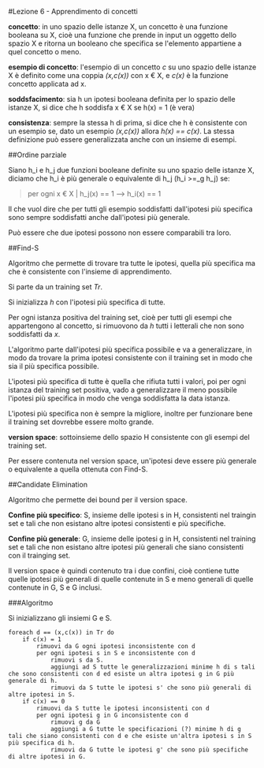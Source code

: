 #Lezione 6 - Apprendimento di concetti

**concetto**: in uno spazio delle istanze X, un concetto è una funzione booleana su X, cioè una funzione che prende in input un oggetto dello spazio X e ritorna un booleano che specifica se l'elemento appartiene a quel concetto o meno.

**esempio di concetto**: l'esempio di un concetto *c* su uno spazio delle istanze X è definito come una coppia *(x,c(x))* con x € X, e *c(x)* è la funzione concetto applicata ad x.

**soddsfacimento**: sia h un ipotesi booleana definita per lo spazio delle istanze X, si dice che h soddisfa x € X se h(x) = 1 (è vera)

**consistenza**: sempre la stessa h di prima, si dice che h è consistente con un esempio se, dato un esempio *(x,c(x))* allora *h(x) == c(x)*. La stessa definizione può essere generalizzata anche con un insieme di esempi.

##Ordine parziale

Siano h_i e h_j due funzioni booleane definite su uno spazio delle istanze X, diciamo che h_i è più generale o equivalente di h_j (h_i >=_g h_j) se:

> per ogni x € X | h_j(x) == 1 --> h_i(x) == 1

Il che vuol dire che per tutti gli esempio soddisfatti dall'ipotesi più specifica sono sempre soddisfatti anche dall'ipotesi più generale.

Può essere che due ipotesi possono non essere comparabili tra loro.

##Find-S

Algoritmo che permette di trovare tra tutte le ipotesi, quella più specifica ma che è consistente con l'insieme di apprendimento.

Si parte da un training set *Tr*.

Si inizializza *h* con l'ipotesi più specifica di tutte.

Per ogni istanza positiva del training set, cioè per tutti gli esempi che appartengono al concetto, si rimuovono da *h* tutti i letterali che non sono soddisfatti da *x*.

L'algoritmo parte dall'ipotesi più specifica possibile e va a generalizzare, in modo da trovare la prima ipotesi consistente con il training set in modo che sia il più specifica possibile.

L'ipotesi più specifica di tutte è quella che rifiuta tutti i valori, poi per ogni istanza del training set positiva, vado a generalizzare il meno possibile l'ipotesi più specifica in modo che venga soddisfatta la data istanza.

L'ipotesi più specifica non è sempre la migliore, inoltre per funzionare bene il training set dovrebbe essere molto grande.

**version space**: sottoinsieme dello spazio H consistente con gli esempi del training set.

Per essere contenuta nel version space, un'ipotesi deve essere più generale o equivalente a quella ottenuta con Find-S.

##Candidate Elimination

Algoritmo che permette dei bound per il version space.

**Confine più specifico**: S, insieme delle ipotesi s in H, consistenti nel traingin set e tali che non esistano altre ipotesi consistenti e più specifiche.

**Confine più generale**: G, insieme delle ipotesi g in H, consistenti nel training set e tali che non esistano altre ipotesi più generali che siano consistenti con il trainging set.

Il version space è quindi contenuto tra i due confini, cioè contiene tutte quelle ipotesi più generali di quelle contenute in S e meno generali di quelle contenute in G, S e G inclusi.

###Algoritmo

Si inizializzano gli insiemi G e S.

```
foreach d == (x,c(x)) in Tr do
    if c(x) = 1
        rimuovi da G ogni ipotesi inconsistente con d
        per ogni ipotesi s in S e inconsistente con d
            rimuovi s da S.
            aggiungi ad S tutte le generalizzazioni minime h di s tali che sono consistenti con d ed esiste un altra ipotesi g in G più generale di h.
            rimuovi da S tutte le ipotesi s' che sono più generali di altre ipotesi in S.
    if c(x) == 0
        rimuovi da S tutte le ipotesi inconsistenti con d
        per ogni ipotesi g in G inconsistente con d
            rimuovi g da G
            aggiungi a G tutte le specificazioni (?) minime h di g tali che siano consistenti con d e che esiste un'altra ipotesi s in S più specifica di h.
            rimuovi da G tutte le ipotesi g' che sono più specifiche di altre ipotesi in G.
```
